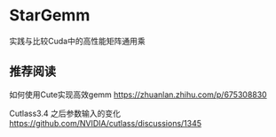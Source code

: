 # StarGemm
实践与比较Cuda中的高性能矩阵通用乘

## 推荐阅读

如何使用Cute实现高效gemm
https://zhuanlan.zhihu.com/p/675308830

Cutlass3.4 之后参数输入的变化
https://github.com/NVIDIA/cutlass/discussions/1345